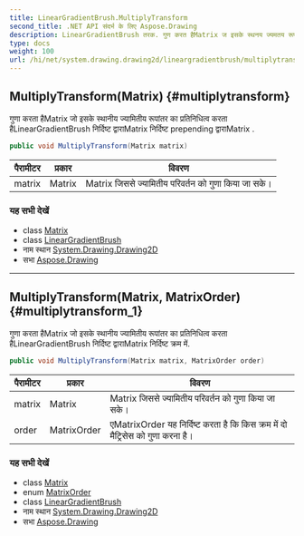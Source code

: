 ```yaml
---
title: LinearGradientBrush.MultiplyTransform
second_title: .NET API संदर्भ के लिए Aspose.Drawing
description: LinearGradientBrush तरक. गुण करत हैMatrix ज इसके स्थनय ज्यमतय रूपंतर क प्रतनधत्व करत हैLinearGradientBrush नर्दष्ट द्वरMatrix नर्दष्ट prepending द्वरMatrix .
type: docs
weight: 100
url: /hi/net/system.drawing.drawing2d/lineargradientbrush/multiplytransform/
---
```

## MultiplyTransform(Matrix) {#multiplytransform}

गुणा करता हैMatrix जो इसके स्थानीय ज्यामितीय रूपांतर का प्रतिनिधित्व करता हैLinearGradientBrush निर्दिष्ट द्वाराMatrix निर्दिष्ट prepending द्वाराMatrix .

```csharp
public void MultiplyTransform(Matrix matrix)
```

| पैरामीटर | प्रकार | विवरण |
| --- | --- | --- |
| matrix | Matrix | Matrix जिससे ज्यामितीय परिवर्तन को गुणा किया जा सके। |

### यह सभी देखें

* class [Matrix](../../matrix/)
* class [LinearGradientBrush](../)
* नाम स्थान [System.Drawing.Drawing2D](../../lineargradientbrush/)
* सभा [Aspose.Drawing](../../../)

---

## MultiplyTransform(Matrix, MatrixOrder) {#multiplytransform_1}

गुणा करता हैMatrix जो इसके स्थानीय ज्यामितीय रूपांतर का प्रतिनिधित्व करता हैLinearGradientBrush निर्दिष्ट द्वाराMatrix निर्दिष्ट क्रम में.

```csharp
public void MultiplyTransform(Matrix matrix, MatrixOrder order)
```

| पैरामीटर | प्रकार | विवरण |
| --- | --- | --- |
| matrix | Matrix | Matrix जिससे ज्यामितीय परिवर्तन को गुणा किया जा सके। |
| order | MatrixOrder | एMatrixOrder यह निर्दिष्ट करता है कि किस क्रम में दो मैट्रिसेस को गुणा करना है। |

### यह सभी देखें

* class [Matrix](../../matrix/)
* enum [MatrixOrder](../../matrixorder/)
* class [LinearGradientBrush](../)
* नाम स्थान [System.Drawing.Drawing2D](../../lineargradientbrush/)
* सभा [Aspose.Drawing](../../../)


